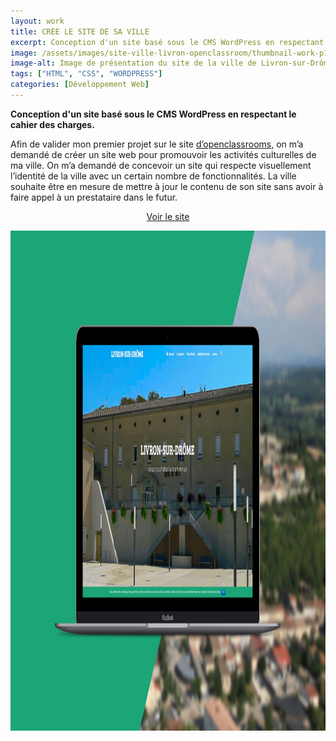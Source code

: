 ```yaml
---
layout: work
title: CRÉE LE SITE DE SA VILLE
excerpt: Conception d'un site basé sous le CMS WordPress en respectant le cahier des charges.
image: /assets/images/site-ville-livron-openclassroom/thumbnail-work-p1-openclassroom.jpg
image-alt: Image de présentation du site de la ville de Livron-sur-Drôme (projet openclassrooms)
tags: ["HTML", "CSS", "WORDPRESS"]
categories: [Développement Web]
---
```


<p><strong>Conception d&#39;un site bas&eacute; sous le CMS WordPress en respectant le cahier des charges.</strong></p>

<p>Afin de valider mon premier projet sur le site&nbsp;<a href="https://openclassrooms.com/">d&rsquo;openclassrooms,</a>&nbsp;on m&rsquo;a demand&eacute; de cr&eacute;er un site web pour promouvoir les activit&eacute;s culturelles de ma ville. On m&rsquo;a demand&eacute; de concevoir un site qui respecte visuellement l&rsquo;identit&eacute; de la ville avec un certain nombre de fonctionnalit&eacute;s. La ville souhaite &ecirc;tre&nbsp;en mesure de mettre &agrave; jour le contenu de son site sans avoir &agrave; faire appel &agrave; un prestataire dans le futur.</p>

<p style="text-align:center"><a class="btn white-text" href="http://oc-exercice.gaetanboyron.fr" target="_blank">Voir le site</a></p>

<p style="text-align:center"><img alt="" height="800" src="/assets\images\site-ville-livron-openclassroom/wordpress-ville-livron-openclassroom-projet.jpg" /></p>

<p>&nbsp;</p>